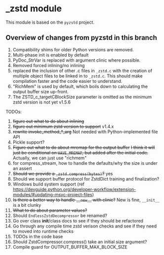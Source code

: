 # _zstd module

This module is based on the `pyzstd` project.

## Overview of changes from pyzstd in this branch

1. Compatibility shims for older Python versions are removed.
2. Multi-phase init is enabled by default
3. PyDoc_StrVar is replaced with argument clinic where possible.
4. Removed forced inlining/no inlining
5. replaced the inclusion of other .c files in `_zstd.c` with the creation of multiple object files to be linked in to `_zstd.c`. This should make compilation faster and the code easier to understand.
6. "RichMem" is used by default, which boils down to calculating the output buffer size up-front.
7. The ZSTD_c_targetCBlockSize parameter is omitted as the minimum zstd version is not yet v1.5.6


TODOs:
1. ~~figure out what to do about inlining~~
2. ~~figure out minimum zstd version to support~~ v1.4.x
3. ~~rewrite invoke_method_*_arg~~ Not needed with Python-implemented file API
4. Pickle support?
5. ~~Figure out what to do about mremap for the output buffer~~ ~~I think it will just be conditional on `HAVE_MREMAP`, but added after the initial code.~~ Actually, we can just use "richmem"
6. for compress_stream, how to handle the defaults/why the size is under an assert
7. ~~Should we provide a `_zstd.compress(bytes)`?~~ yes
8. Should we support buffer protocol for ZstdDict training and finalization?
9. Windows build system support (ref https://devguide.python.org/developer-workflow/extension-modules/#updating-msvc-project-files)
10. ~~Is there a better way to handle `__new__` with clinic?~~ New is fine, `__init__` is a bit clunky
11. ~~What to do about parameter values?~~
12. Should `EndlessZstdDecompressor` be renamed?
13. Go over class __init__/class docs to see if they should be refactored
14. Go through any compile time zstd verison checks and see if they need to moved into runtime checks
15. TODOs in the code base
16. Should ZstdCompressor.compress() take an initial size argument?
17. Compile guard for OUTPUT_BUFFER_MAX_BLOCK_SIZE
